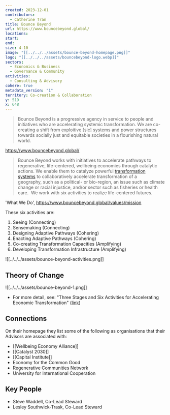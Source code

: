 ```yaml
---
created: 2023-12-01
contributors:
  - Catherine Tran
title: Bounce Beyond
url: https://www.bouncebeyond.global/
locations: 
start: 
end: 
size: 4-10
image: "[[../../../assets/bounce-beyond-homepage.png]]"
logo: "[[../../../assets/bouncebeyond-logo.webp]]"
sectors:
  - Economics & Business
  - Governance & Community
activities:
  - Consulting & Advisory
cohere: true
metadata_version: "1"
territory: Co-creation & Collaboration
y: 519
x: 648
---
```

>Bounce Beyond is a progressive agency in service to people and initiatives who are accelerating systemic transformation. We are co-creating a shift from exploitive [sic] systems and power structures towards socially just and equitable societies in a flourishing natural world.

https://www.bouncebeyond.global/

>Bounce Beyond works with initiatives to accelerate pathways to regenerative, life-centered, wellbeing economies through catalytic actions. We enable them to catalyze powerful [transformation systems](https://www.bouncebeyond.global/transformations-systems) to collaboratively accelerate transformation of a geography, such as a political- or bio-region, an issue such as climate change or racial injustice, and/or sector such as fisheries or health care.  We work with six activities to realize life-centered futures.

'What We Do', https://www.bouncebeyond.global/values/mission

These six activities are: 
1. Seeing (Connecting)
2. Sensemaking (Connecting)
3. Designing Adaptive Pathways (Cohering)
4. Enacting Adaptive Pathways (Cohering)
5. Co-creating Transformation Capacities (Amplifying)
6. Developing Transformation Infrastructure (Amplifying)

 ![[../../../assets/bounce-beyond-activities.png]]
 
## Theory of Change

![[../../../assets/bounce-beyond-1.png]]

- For more detail, see: "Three Stages and Six Activities for Accelerating Economic Transformation" ([link](https://cdn.website-editor.net/s/f8133679ace0447ca7961cad7f6df6db/files/uploaded/What%2520BB%2520does%2520-%2520brief%2520six%25206%2520activities%252022-04-08.pdf?Expires=1703867591&Signature=ZMgR4PxqAG9ibIDyr7UwTELKhsQuXKmVOgc-KXZAOwSB5s0OI~2ZnUOZtHpZL8AjLF8TFSak8GbCv0eZMY~2Eml6wwr~f4bG4SyI02IYATpxzmPg1rNMsWEr4vFZc9IDT2ctPtvihPtTKzwahX5Lp9gHaZAAVvqe-n1FiTQhdX9h9fxNFDgZQcrUPFxUuv68KCzeq9Svig7BagCxmtpYj1P1VAXS7sYHePAJk7dGmHBsfxLE~u9tghzRaynGPdliW6b1VssRxa7mcLRYRqCvdcPuZcivX1FPmBDjBA96m8DaSyD9nhu0FezsIESeZmOhGA63pk~SFozFiB8BiDXtQg__&Key-Pair-Id=K2NXBXLF010TJW))

## Connections

On their homepage they list some of the following as organisations that their Advisors are associated with:
- [[Wellbeing Economy Alliance]]
- [[Catalyst 2030]]
- [[Capital Institute]]
- Economy for the Common Good
- Regenerative Communities Network
- University for International Cooperation

## Key People

- Steve Waddell, Co-Lead Steward
- Lesley Southwick-Trask, Co-Lead Steward


